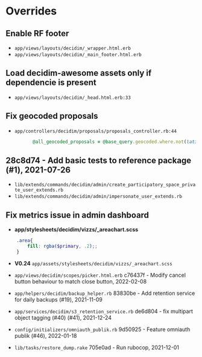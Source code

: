 # Overrides

## Enable RF footer
* `app/views/layouts/decidim/_wrapper.html.erb`
* `app/views/layouts/decidim/_main_footer.html.erb`

## Load decidim-awesome assets only if dependencie is present
* `app/views/layouts/decidim/_head.html.erb:33`

## Fix geocoded proposals
* `app/controllers/decidim/proposals/proposals_controller.rb:44`
```ruby
          @all_geocoded_proposals = @base_query.geocoded.where.not(latitude: Float::NAN, longitude: Float::NAN)
```

## 28c8d74 - Add basic tests to reference package (#1), 2021-07-26
* `lib/extends/commands/decidim/admin/create_participatory_space_private_user_extends.rb`
* `lib/extends/commands/decidim/admin/impersonate_user_extends.rb`

## Fix metrics issue in admin dashboard
 - **app/stylesheets/decidim/vizzs/_areachart.scss**
```scss
    .area{
        fill: rgba($primary, .2);;
    }
```
 - **V0.24** `app/assets/stylesheets/decidim/vizzs/_areachart.scss`

* `app/views/decidim/scopes/picker.html.erb`
c76437f - Modify cancel button behaviour to match close button, 2022-02-08

* `app/helpers/decidim/backup_helper.rb`
83830be - Add retention service for daily backups (#19), 2021-11-09

* `app/services/decidim/s3_retention_service.rb`
de6d804 - fix multipart object tagging (#40) (#41), 2021-12-24

* `config/initializers/omniauth_publik.rb`
9d50925 - Feature omniauth publik (#46), 2022-01-18

* `lib/tasks/restore_dump.rake`
705e0ad - Run rubocop, 2021-12-01
